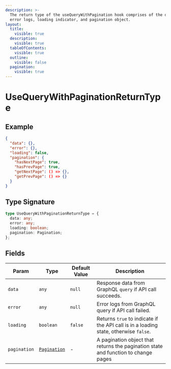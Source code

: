 ```yaml
---
description: >-
  The return type of the useQueryWithPagination hook comprises of the data,
  error logs, loading indicator, and pagination object.
layout:
  title:
    visible: true
  description:
    visible: true
  tableOfContents:
    visible: true
  outline:
    visible: false
  pagination:
    visible: true
---
```


# UseQueryWithPaginationReturnType

## Example

```json
{
  "data": {},
  "error": {},
  "loading": false,
  "pagination": {
    "hasNextPage": true,
    "hasPrevPage": true,
    "getNextPage": () => {},
    "getPrevPage": () => {}
  }
}
```

## Type Signature

```typescript
type UseQueryWithPaginationReturnType = {
  data: any;
  error: any;
  loading: boolean;
  pagination: Pagination;
};
```

## Fields

| Param        | Type                          | Default Value | Description                                                                          |
| ------------ | ----------------------------- | ------------- | ------------------------------------------------------------------------------------ |
| `data`       | `any`                         | `null`        | Response data from GraphQL `query` if API call succeeds.                             |
| `error`      | `any`                         | `null`        | Error logs from GraphQL query if API call failed.                                    |
| `loading`    | `boolean`                     | `false`       | Returns `true` to indicate if the API call is in a loading state, otherwise `false`. |
| `pagination` | [`Pagination`](pagination.md) | -             | A pagination object that returns the pagination state and function to change pages   |
